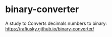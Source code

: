 # binary-converter
A study to Converts decimals numbers to binary: 
https://rafiusky.github.io/binary-converter/
